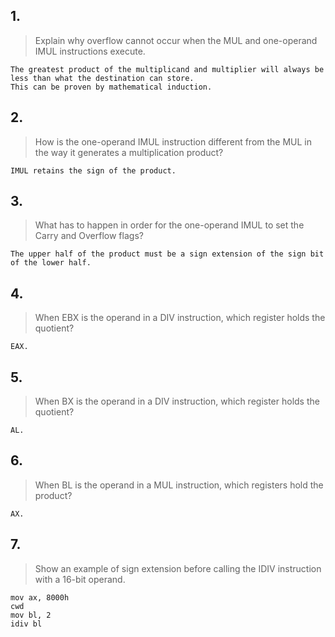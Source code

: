 ## 1.
> Explain why overflow cannot occur when the MUL and one-operand IMUL instructions execute.

```
The greatest product of the multiplicand and multiplier will always be less than what the destination can store.
This can be proven by mathematical induction.
```

## 2.
> How is the one-operand IMUL instruction different from the MUL in the way it generates a multiplication product?

```
IMUL retains the sign of the product.
```

## 3.
> What has to happen in order for the one-operand IMUL to set the Carry and Overflow flags?

```
The upper half of the product must be a sign extension of the sign bit of the lower half.
```

## 4.
> When EBX is the operand in a DIV instruction, which register holds the quotient?

```
EAX.
```

## 5. 
> When BX is the operand in a DIV instruction, which register holds the quotient?

```
AL.
```

## 6.
> When BL is the operand in a MUL instruction, which registers hold the product?

```
AX.
```

## 7.
> Show an example of sign extension before calling the IDIV instruction with a 16-bit operand.

```
mov ax, 8000h
cwd
mov bl, 2
idiv bl
```

